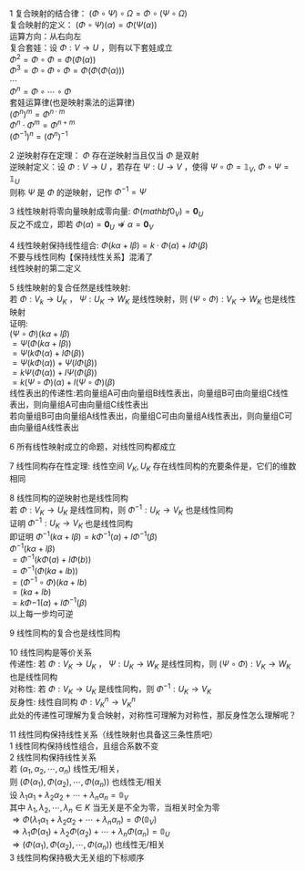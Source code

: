 1 复合映射的结合律： $(\Phi\circ\Psi)\circ\Omega=\Phi\circ(\Psi\circ\Omega)$     
复合映射的定义： $(\Phi\circ\Psi)(\alpha)=\Phi(\Psi(\alpha))$     
运算方向：从右向左    
复合套娃：设 $\Phi:V\to U$ ，则有以下套娃成立    
 $\Phi^2=\Phi\circ\Phi=\Phi(\Phi(\alpha))$     
 $\Phi^3=\Phi\circ\Phi\circ\Phi    
=\Phi(\Phi(\Phi(\alpha)))$     
 $\cdots$     
 $\Phi^n=\Phi\circ\cdots\circ\Phi$     
套娃运算律(也是映射乘法的运算律)    
 $(\Phi^n)^m=\Phi^{n\cdot m}$     
 $\Phi^n\cdot\Phi^m=\Phi^{n+m}$     
 $(\Phi^{-1})^n=(\Phi^n)^{-1}$     
    
2 逆映射存在定理： $\Phi$ 存在逆映射当且仅当 $\Phi$ 是双射    
逆映射定义：设 $\Phi:V\to U$ ，若存在 $\Psi:U\to V$ ，使得 $\Psi\circ\Phi=\mathbb{1}_V,\ \Phi\circ\Psi=\mathbb{1}_U$     
则称 $\Psi$ 是 $\Phi$ 的逆映射，记作 $\Phi^{-1}=\Psi$     
    
3 线性映射将零向量映射成零向量:  $\Phi(mathbf{0}_V)=\mathbf{0}_U$     
  反之不成立，即若 $\Phi(\alpha)=\mathbf{0}_U\not\Rightarrow\alpha=\mathbf{0}_V$     
    
4 线性映射保持线性组合:  $\Phi(k\alpha+l\beta)=k\cdot\Phi(\alpha)+l\Phi(\beta)$     
  不要与线性同构【保持线性关系】混淆了    
  线性映射的第二定义    
    
5 线性映射的复合任然是线性映射:     
若 $\Phi:V_k\to U_K$ ， $\Psi:U_K\to W_K$ 是线性映射，则 $(\Psi\circ\Phi):V_K\to W_K$ 也是线性映射    
证明:    
 $(\Psi\circ\Phi)(k\alpha+l\beta)$     
 $=\Psi(\Phi(k\alpha+l\beta))$     
 $=\Psi(k\Phi(\alpha)+l\Phi(\beta))$     
 $=\Psi(k\Phi(\alpha))+\Psi(l\Phi(\beta))$     
 $=k\Psi(\Phi(\alpha))+l\Psi(\Phi(\beta))$     
 $=k(\Psi\circ\Phi)(\alpha)+l(\Psi\circ\Phi)(\beta)$     
线性表出的传递性:若向量组A可由向量组B线性表出，向量组B可由向量组C线性表出，则向量组A可由向量组C线性表出    
              若向量组B可由向量组A线性表出，向量组C可由向量组A线性表出，则向量组C可由向量组A线性表出    
    
6 所有线性映射成立的命题，对线性同构都成立    
    
7 线性同构存在性定理: 线性空间 $V_K, U_K$ 存在线性同构的充要条件是，它们的维数相同    
    
8 线性同构的逆映射也是线性同构    
  若 $\Phi:V_K\to U_K$ 是线性同构，则 $\Phi^{-1}:U_K\to V_K$ 也是线性同构    
  证明 $\Phi^{-1}:U_K\to V_K$ 也是线性同构    
  即证明 $\Phi^{-1}(k\alpha+l\beta)=k\Phi^{-1}(\alpha)+l\Phi^{-1}(\beta)$     
   $\Phi^{-1}(k\alpha+l\beta)$     
   $=\Phi^{-1}(k\Phi(a)+l\Phi(b))$     
   $=\Phi^{-1}(\Phi(ka+lb))$     
   $=(\Phi^{-1}\circ\Phi)(ka+lb)$     
   $=(ka+lb)$     
   $=k\Phi{-1}(\alpha)+l\Phi^{-1}(\beta)$     
  以上每一步均可逆    
    
9 线性同构的复合也是线性同构    
    
10 线性同构是等价关系    
   传递性: 若 $\Phi:V_K\to U_K$ ， $\Psi:U_K\to W_K$ 是线性同构，则 $(\Psi\circ\Phi):V_K\to W_K$ 也是线性同构    
   对称性: 若 $\Phi:V_K\to U_K$ 是线性同构，则 $\Phi^{-1}:U_K\to V_K$     
   反身性: 线性自同构 $\Phi:V^n_K\to V^n_K$     
   此处的传递性可理解为复合映射，对称性可理解为对称性，那反身性怎么理解呢？    
    
11 线性同构保持线性关系（线性映射也具备这三条性质吧）    
   1 线性同构保持线性组合，且组合系数不变    
   2 线性同构保持线性关系    
     若 $(\alpha_1, \alpha_2, \cdots, \alpha_n)$ 线性无/相关，    
     则 $(\Phi(\alpha_1), \Phi(\alpha_2), \cdots, \Phi(\alpha_n))$ 也线性无/相关    
     设 $\lambda_1\alpha_1+\lambda_2\alpha_2+\cdots+\lambda_n\alpha_n=\mathbb{0}_V$     
     其中 $\lambda_1, \lambda_2, \cdots, \lambda_n\in K$ 当无关是不全为零，当相关时全为零    
      $\Rightarrow\Phi(\lambda_1\alpha_1+\lambda_2\alpha_2+\cdots+\lambda_n\alpha_n)=\Phi(\mathbb{0}_V)$     
      $\Rightarrow\lambda_1\Phi(\alpha_1)+\lambda_2\Phi(\alpha_2)+\cdots+\lambda_n\Phi(\alpha_n)=\mathbb{0}_U$     
      $\Rightarrow(\Phi(\alpha_1), \Phi(\alpha_2), \cdots, \Phi(\alpha_n))$ 也线性无/相关    
   3 线性同构保持极大无关组的下标顺序    
